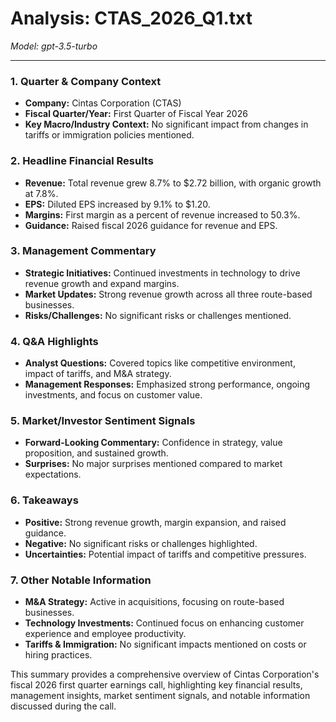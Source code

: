 # Analysis: CTAS_2026_Q1.txt

*Model: gpt-3.5-turbo*

---

### 1. Quarter & Company Context
- **Company:** Cintas Corporation (CTAS)
- **Fiscal Quarter/Year:** First Quarter of Fiscal Year 2026
- **Key Macro/Industry Context:** No significant impact from changes in tariffs or immigration policies mentioned.

### 2. Headline Financial Results
- **Revenue:** Total revenue grew 8.7% to $2.72 billion, with organic growth at 7.8%.
- **EPS:** Diluted EPS increased by 9.1% to $1.20.
- **Margins:** First margin as a percent of revenue increased to 50.3%.
- **Guidance:** Raised fiscal 2026 guidance for revenue and EPS.

### 3. Management Commentary
- **Strategic Initiatives:** Continued investments in technology to drive revenue growth and expand margins.
- **Market Updates:** Strong revenue growth across all three route-based businesses.
- **Risks/Challenges:** No significant risks or challenges mentioned.

### 4. Q&A Highlights
- **Analyst Questions:** Covered topics like competitive environment, impact of tariffs, and M&A strategy.
- **Management Responses:** Emphasized strong performance, ongoing investments, and focus on customer value.

### 5. Market/Investor Sentiment Signals
- **Forward-Looking Commentary:** Confidence in strategy, value proposition, and sustained growth.
- **Surprises:** No major surprises mentioned compared to market expectations.

### 6. Takeaways
- **Positive:** Strong revenue growth, margin expansion, and raised guidance.
- **Negative:** No significant risks or challenges highlighted.
- **Uncertainties:** Potential impact of tariffs and competitive pressures.

### 7. Other Notable Information
- **M&A Strategy:** Active in acquisitions, focusing on route-based businesses.
- **Technology Investments:** Continued focus on enhancing customer experience and employee productivity.
- **Tariffs & Immigration:** No significant impacts mentioned on costs or hiring practices.

This summary provides a comprehensive overview of Cintas Corporation's fiscal 2026 first quarter earnings call, highlighting key financial results, management insights, market sentiment signals, and notable information discussed during the call.